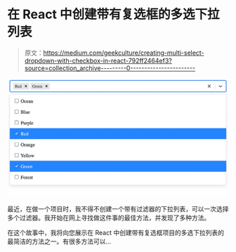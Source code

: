 # 在 React 中创建带有复选框的多选下拉列表

> 原文：<https://medium.com/geekculture/creating-multi-select-dropdown-with-checkbox-in-react-792ff2464ef3?source=collection_archive---------0----------------------->

![](img/a8518b5532b1fca5046395b5947e41ea.png)

最近，在做一个项目时，我不得不创建一个带有过滤器的下拉列表，可以一次选择多个过滤器。我开始在网上寻找做这件事的最佳方法，并发现了多种方法。

在这个故事中，我将向您展示在 React 中创建带有复选框项目的多选下拉列表的最简洁的方法之一。有很多方法可以…